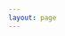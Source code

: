 ```yaml
---
layout: page
---
```



<script setup>
import About from "./.vitepress/theme/About.vue";
</script>


<About />
